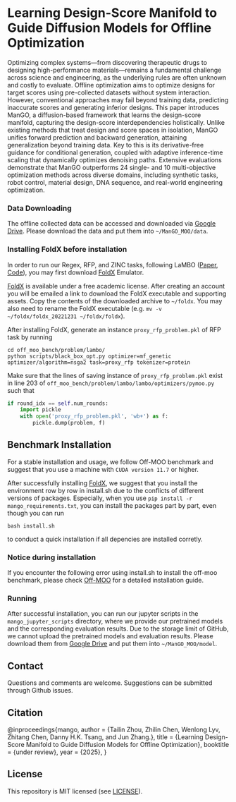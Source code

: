 # Learning Design-Score Manifold to Guide Diffusion Models for Offline Optimization

Optimizing complex systems—from discovering therapeutic drugs to designing high-performance materials—remains a fundamental challenge across science and engineering, as the underlying rules are often unknown and costly to evaluate. 
Offline optimization aims to optimize designs for target scores using pre-collected datasets without system interaction.
However, conventional approaches may fail beyond training data, predicting inaccurate scores and generating inferior designs. 
This paper introduces ManGO, a diffusion-based framework that learns the design-score manifold, capturing the design-score interdependencies holistically.
Unlike existing methods that treat design and score spaces in isolation, ManGO unifies forward prediction and backward generation, attaining generalization beyond training data. 
Key to this is its derivative-free guidance for conditional generation, coupled with adaptive inference-time scaling that dynamically optimizes denoising paths. 
Extensive evaluations demonstrate that ManGO outperforms 24 single- and 10 multi-objective optimization methods across diverse domains, including synthetic tasks, robot control, material design, DNA sequence, and real-world engineering optimization.

 

### Data Downloading

The offline collected data can be accessed and downloaded via [Google Drive](https://drive.google.com/drive/folders/1SvU-p4Q5KAjPlHrDJ0VGiU2Te_v9g3rT?usp=drive_link). Please download the data and put them into ``~/ManGO_MOO/data``.

### Installing FoldX before installation

In order to run our Regex, RFP, and ZINC tasks, following LaMBO ([Paper](https://arxiv.org/abs/2203.12742), [Code](https://github.com/samuelstanton/lambo)), you may first download [FoldX](https://foldxsuite.crg.eu/academic-license-info) Emulator.

[FoldX](https://foldxsuite.crg.eu/academic-license-info) is available under a free academic license. After creating an account you will be emailed a link to download the FoldX executable and supporting assets. Copy the contents of the downloaded archive to ``~/foldx``. You may also need to rename the FoldX executable (e.g. ``mv -v ~/foldx/foldx_20221231 ~/foldx/foldx``).

After installing FoldX, generate an instance ``proxy_rfp_problem.pkl`` of RFP task by running
```shell
cd off_moo_bench/problem/lambo/
python scripts/black_box_opt.py optimizer=mf_genetic optimizer/algorithm=nsga2 task=proxy_rfp tokenizer=protein
```

Make sure that the lines of saving instance of ``proxy_rfp_problem.pkl`` exist in line 203 of  ``off_moo_bench/problem/lambo/lambo/optimizers/pymoo.py`` such that 
```python
if round_idx == self.num_rounds:
    import pickle
    with open('proxy_rfp_problem.pkl', 'wb+') as f:
        pickle.dump(problem, f)
```

## Benchmark Installation

For a stable installation and usage, we follow Off-MOO benchmark and suggest that you use a machine with ``CUDA version 11.7`` or higher. 
 
After successfully installing [FoldX](https://foldxsuite.crg.eu/academic-license-info), we suggest that you install the environment row by row in install.sh due to the conflicts of different versions of packages. Especially, when you use `pip install -r mango_requirements.txt`, you can install the packages part by part, even though you can run 
```shell
bash install.sh
```
to conduct a quick installation if all depencies are installed corretly.  


 

### Notice during installation
If you encounter the following error using install.sh to install the off-moo benchmark, please check [Off-MOO](https://github.com/lamda-bbo/offline-moo) for a detailed installation guide. 
 


### Running
After successful installation, you can run our jupyter scripts in the `mango_jupyter_scripts` directory, where we provide our pretrained models and the corresponding evaluation results.
Due to the storage limit of GitHub, we cannot upload the pretrained models and evaluation results. Please download them from [Google Drive](xxxk) and put them into `~/ManGO_MOO/model`.


## Contact
Questions and comments are welcome. Suggestions can be submitted through Github issues. 

## Citation
@inproceedings{mango,
    author = {Tailin Zhou, Zhilin Chen, Wenlong Lyv, Zhitang Chen, Danny H.K. Tsang, and Jun Zhang.},
    title = {Learning Design-Score Manifold to Guide Diffusion Models for Offline Optimization},
    booktitle = {under review},
    year = {2025},
}
 

## License
This repository is MIT licensed (see [LICENSE](LICENSE)).